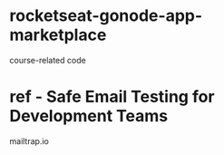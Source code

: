 # rocketseat-gonode-app-marketplace

course-related code

# ref - Safe Email Testing for Development Teams

mailtrap.io
